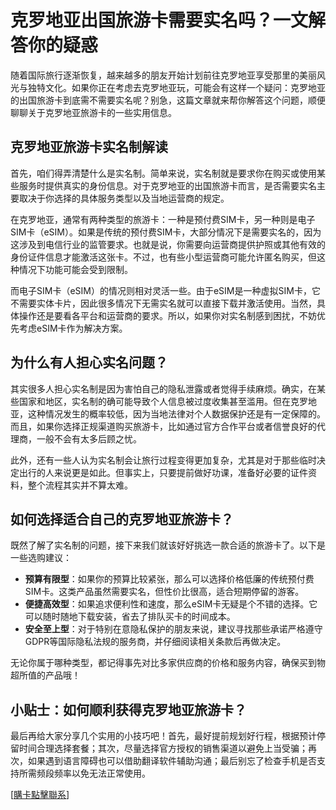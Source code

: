 # 克罗地亚出国旅游卡需要实名吗？一文解答你的疑惑

随着国际旅行逐渐恢复，越来越多的朋友开始计划前往克罗地亚享受那里的美丽风光与独特文化。如果你正在考虑去克罗地亚玩，可能会有这样一个疑问：克罗地亚的出国旅游卡到底需不需要实名呢？别急，这篇文章就来帮你解答这个问题，顺便聊聊关于克罗地亚旅游卡的一些实用信息。

## 克罗地亚旅游卡实名制解读

首先，咱们得弄清楚什么是实名制。简单来说，实名制就是要求你在购买或使用某些服务时提供真实的身份信息。对于克罗地亚的出国旅游卡而言，是否需要实名主要取决于你选择的具体服务类型以及当地运营商的规定。

在克罗地亚，通常有两种类型的旅游卡：一种是预付费SIM卡，另一种则是电子SIM卡（eSIM）。如果是传统的预付费SIM卡，大部分情况下是需要实名的，因为这涉及到电信行业的监管要求。也就是说，你需要向运营商提供护照或其他有效的身份证件信息才能激活这张卡。不过，也有些小型运营商可能允许匿名购买，但这种情况下功能可能会受到限制。

而电子SIM卡（eSIM）的情况则相对灵活一些。由于eSIM是一种虚拟SIM卡，它不需要实体卡片，因此很多情况下无需实名就可以直接下载并激活使用。当然，具体操作还是要看各平台和运营商的要求。所以，如果你对实名制感到困扰，不妨优先考虑eSIM卡作为解决方案。

## 为什么有人担心实名问题？

其实很多人担心实名制是因为害怕自己的隐私泄露或者觉得手续麻烦。确实，在某些国家和地区，实名制的确可能导致个人信息被过度收集甚至滥用。但在克罗地亚，这种情况发生的概率较低，因为当地法律对个人数据保护还是有一定保障的。而且，如果你选择正规渠道购买旅游卡，比如通过官方合作平台或者信誉良好的代理商，一般不会有太多后顾之忧。

此外，还有一些人认为实名制会让旅行过程变得更加复杂，尤其是对于那些临时决定出行的人来说更是如此。但事实上，只要提前做好功课，准备好必要的证件资料，整个流程其实并不算太难。

## 如何选择适合自己的克罗地亚旅游卡？

既然了解了实名制的问题，接下来我们就该好好挑选一款合适的旅游卡了。以下是一些选购建议：

- **预算有限型**：如果你的预算比较紧张，那么可以选择价格低廉的传统预付费SIM卡。这类产品虽然需要实名，但性价比很高，适合短期停留的游客。
- **便捷高效型**：如果追求便利性和速度，那么eSIM卡无疑是个不错的选择。它可以随时随地下载安装，省去了排队买卡的时间成本。
- **安全至上型**：对于特别在意隐私保护的朋友来说，建议寻找那些承诺严格遵守GDPR等国际隐私法规的服务商，并仔细阅读相关条款后再做决定。

无论你属于哪种类型，都记得事先对比多家供应商的价格和服务内容，确保买到物超所值的产品哦！

## 小贴士：如何顺利获得克罗地亚旅游卡？

最后再给大家分享几个实用的小技巧吧！首先，最好提前规划好行程，根据预计停留时间合理选择套餐；其次，尽量选择官方授权的销售渠道以避免上当受骗；再次，如果遇到语言障碍也可以借助翻译软件辅助沟通；最后别忘了检查手机是否支持所需频段频率以免无法正常使用。

[[購卡點擊聯系](https://t.me/s/esim1088)]